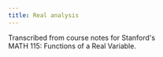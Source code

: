 ```yaml
---
title: Real analysis
---
```


Transcribed from course notes for Stanford's\
MATH 115: Functions of a Real Variable.

<!-- 1. [Introduction](introduction/)
1. [Integers](./integers/)
1. [Equivalence relations](equivalence-relations/)
1. [Rationals](rationals/)

1. [Sets and functions](sets-functions/)
   1. [Sets](sets-functions/#sets)
   2. [Functions](sets-functions#/functions)
   3. [Cardinality of sets](sets-functions#/cardinality-of-sets)
1. [Real numbers](real-numbers)
   <!-- 1. Axioms of a field
   2. Axioms of order in a field
   3. Three functions
   4. Intervals
   5. Bounded sets
   6. The set ℕ
   7. Examples and exercises in ℕ
   8. Finite, infinite, countable sets -->
<!-- 1. Sequences in ℝ -->
   <!-- 1. Definitions and examples
   2. Bounded sequences
   3. Convergent sequences -->
<!-- 1. Continuous functions -->
   <!-- 1. Definition
   2. Familiar examples
   3. Properties
   4. Algebra -->
